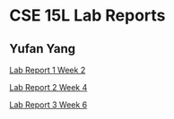 # CSE 15L Lab Reports
## Yufan Yang

[Lab Report 1 Week 2](https://yuy040.github.io/cse15l-lab-reports/lab-report-1-week-2.html)

[Lab Report 2 Week 4](https://yuy040.github.io/cse15l-lab-reports/lab-report-2-week-4.html)

[Lab Report 3 Week 6](https://yuy040.github.io/cse15l-lab-reports/lab-report-3-week-6.html)